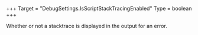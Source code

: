 +++
Target = "DebugSettings.IsScriptStackTracingEnabled"
Type = boolean
+++

Whether or not a stacktrace is displayed in the output for an error.